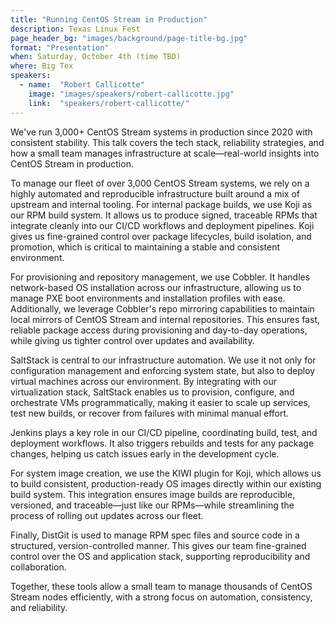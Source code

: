 ```yaml
---
title: "Running CentOS Stream in Production"
description: Texas Linux Fest
page_header_bg: "images/background/page-title-bg.jpg"
format: "Presentation"
when: Saturday, October 4th (time TBD)
where: Big Tex
speakers:
  - name:  "Robert Callicotte"
    image: "images/speakers/robert-callicotte.jpg"
    link:  "speakers/robert-callicotte/"
---
```


We've run 3,000+ CentOS Stream systems in production since 2020 with consistent
stability.  This talk covers the tech stack, reliability strategies, and how a
small team manages infrastructure at scale—real-world insights into CentOS
Stream in production.

To manage our fleet of over 3,000 CentOS Stream systems, we rely on a highly
automated and reproducible infrastructure built around a mix of upstream and
internal tooling.  For internal package builds, we use Koji as our RPM build
system.  It allows us to produce signed, traceable RPMs that integrate cleanly
into our CI/CD workflows and deployment pipelines.  Koji gives us fine-grained
control over package lifecycles, build isolation, and promotion, which is
critical to maintaining a stable and consistent environment.

For provisioning and repository management, we use Cobbler.  It handles
network-based OS installation across our infrastructure, allowing us to manage
PXE boot environments and installation profiles with ease.  Additionally, we
leverage Cobbler's repo mirroring capabilities to maintain local mirrors of
CentOS Stream and internal repositories.  This ensures fast, reliable package
access during provisioning and day-to-day operations, while giving us tighter
control over updates and availability.

SaltStack is central to our infrastructure automation.  We use it not only for
configuration management and enforcing system state, but also to deploy virtual
machines across our environment.  By integrating with our virtualization stack,
SaltStack enables us to provision, configure, and orchestrate VMs
programmatically, making it easier to scale up services, test new builds, or
recover from failures with minimal manual effort.

Jenkins plays a key role in our CI/CD pipeline, coordinating build, test, and
deployment workflows.  It also triggers rebuilds and tests for any package
changes, helping us catch issues early in the development cycle.

For system image creation, we use the KIWI plugin for Koji, which allows us to
build consistent, production-ready OS images directly within our existing build
system.  This integration ensures image builds are reproducible, versioned, and
traceable—just like our RPMs—while streamlining the process of rolling out
updates across our fleet.

Finally, DistGit is used to manage RPM spec files and source code in a
structured, version-controlled manner.  This gives our team fine-grained
control over the OS and application stack, supporting reproducibility and
collaboration.

Together, these tools allow a small team to manage thousands of CentOS Stream
nodes efficiently, with a strong focus on automation, consistency, and
reliability.
